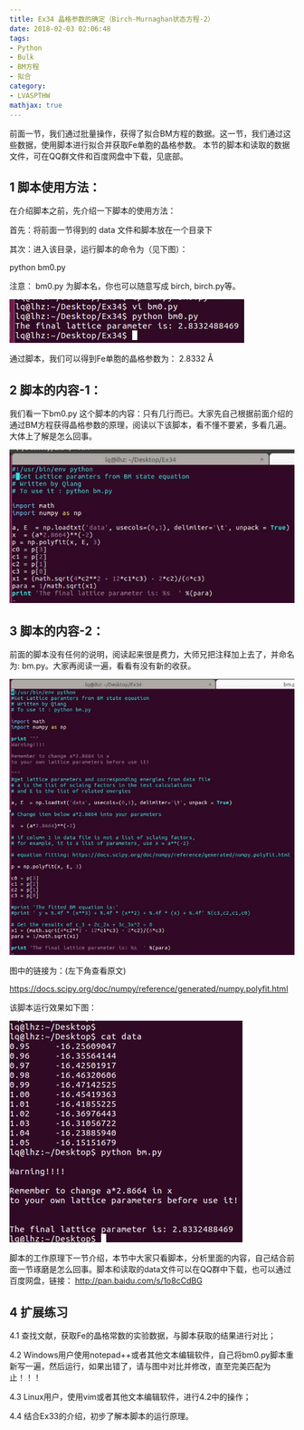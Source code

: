 ```yaml
---
title: Ex34 晶格参数的确定（Birch-Murnaghan状态方程-2）
date: 2018-02-03 02:06:48
tags: 
- Python
- Bulk
- BM方程
- 拟合
category:
- LVASPTHW
mathjax: true
---
```




前面一节，我们通过批量操作，获得了拟合BM方程的数据。这一节，我们通过这些数据，使用脚本进行拟合并获取Fe单胞的晶格参数。 本节的脚本和读取的数据文件，可在QQ群文件和百度网盘中下载，见底部。 



## 1 脚本使用方法：

 

在介绍脚本之前，先介绍一下脚本的使用方法：

首先：将前面一节得到的 data 文件和脚本放在一个目录下

其次：进入该目录，运行脚本的命令为（见下图）： 

python   bm0.py 

注意： bm0.py 为脚本名，你也可以随意写成 birch,  birch.py等。


![](ex34/ex34-1.jpeg)



通过脚本，我们可以得到Fe单胞的晶格参数为： 2.8332 Å



## 2 脚本的内容-1：

 

我们看一下bm0.py 这个脚本的内容：只有几行而已。大家先自己根据前面介绍的通过BM方程获得晶格参数的原理，阅读以下该脚本，看不懂不要紧，多看几遍。大体上了解是怎么回事。




![](ex34/ex34-2.jpeg)





## 3 脚本的内容-2：

 

前面的脚本没有任何的说明，阅读起来很是费力，大师兄把注释加上去了，并命名为: bm.py。大家再阅读一遍，看看有没有新的收获。



![](ex34/ex34-3.jpeg)




图中的链接为：(左下角查看原文)

https://docs.scipy.org/doc/numpy/reference/generated/numpy.polyfit.html

 

该脚本运行效果如下图：




![](ex34/ex34-4.jpeg)



脚本的工作原理下一节介绍，本节中大家只看脚本，分析里面的内容，自己结合前面一节琢磨是怎么回事。脚本和读取的data文件可以在QQ群中下载，也可以通过百度网盘，链接： http://pan.baidu.com/s/1o8cCdBG 



## 4 扩展练习

 

4.1 查找文献，获取Fe的晶格常数的实验数据，与脚本获取的结果进行对比；

4.2 Windows用户使用notepad++或者其他文本编辑软件，自己将bm0.py脚本重新写一遍，然后运行，如果出错了，请与图中对比并修改，直至完美匹配为止！！！

4.3 Linux用户，使用vim或者其他文本编辑软件，进行4.2中的操作；

4.4 结合Ex33的介绍，初步了解本脚本的运行原理。